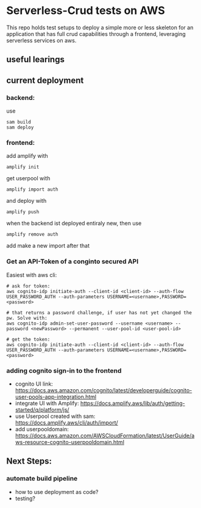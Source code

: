 # Serverless-Crud tests on AWS

This repo holds test setups to deploy a simple more or less skeleton for an application that has full crud capabilities through a frontend, leveraging serverless services on aws.

## useful learings

## current deployment
### backend:
use 
``` 
sam build
sam deploy
```

### frontend:
add amplify with
``` 
amplify init 
```
get userpool with 
```
amplify import auth
```
and deploy with
```
amplify push
```

when the backend ist deployed entiraly new, then use
```
amplify remove auth
```
add make a new import after that

### Get an API-Token of a conginto secured API 
Easiest with aws cli:

```
# ask for token:
aws cognito-idp initiate-auth --client-id <client-id> --auth-flow USER_PASSWORD_AUTH --auth-parameters USERNAME=<username>,PASSWORD=<password>

# that returns a password challenge, if user has not yet changed the pw. Solve with:
aws cognito-idp admin-set-user-password --username <username> --password <newPassword> --permanent --user-pool-id <user-pool-id>

# get the token:
aws cognito-idp initiate-auth --client-id <client-id> --auth-flow USER_PASSWORD_AUTH --auth-parameters USERNAME=<username>,PASSWORD=<password>
```

### adding cognito sign-in to the frontend
- cognito UI link: https://docs.aws.amazon.com/cognito/latest/developerguide/cognito-user-pools-app-integration.html
- integrate UI with Amplify: https://docs.amplify.aws/lib/auth/getting-started/q/platform/js/
- use Userpool created with sam: https://docs.amplify.aws/cli/auth/import/
- add userpooldomain: https://docs.aws.amazon.com/AWSCloudFormation/latest/UserGuide/aws-resource-cognito-userpooldomain.html

## Next Steps:
### automate build pipeline
- how to use deployment as code?
- testing?
